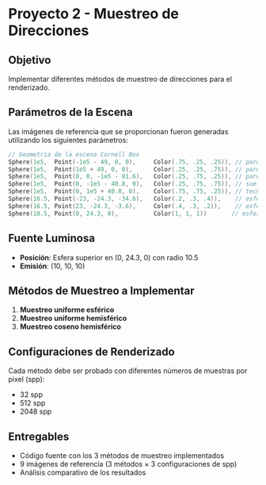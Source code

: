 # Proyecto 2 - Muestreo de Direcciones

## Objetivo
Implementar diferentes métodos de muestreo de direcciones para el renderizado.

## Parámetros de la Escena

Las imágenes de referencia que se proporcionan fueron generadas utilizando los siguientes parámetros:

```cpp
// Geometría de la escena Cornell Box
Sphere(1e5,  Point(-1e5 - 49, 0, 0),     Color(.75, .25, .25)), // pared izq (roja)
Sphere(1e5,  Point(1e5 + 49, 0, 0),      Color(.25, .25, .75)), // pared der (azul)
Sphere(1e5,  Point(0, 0, -1e5 - 81.6),   Color(.25, .75, .25)), // pared detras (verde)
Sphere(1e5,  Point(0, -1e5 - 40.8, 0),   Color(.25, .75, .75)), // suelo (cian)
Sphere(1e5,  Point(0, 1e5 + 40.8, 0),    Color(.75, .75, .25)), // techo (amarillo)
Sphere(16.5, Point(-23, -24.3, -34.6),   Color(.2, .3, .4)),    // esfera abajo-izq
Sphere(16.5, Point(23, -24.3, -3.6),     Color(.4, .3, .2)),    // esfera abajo-der
Sphere(10.5, Point(0, 24.3, 0),          Color(1, 1, 1))       // esfera arriba (fuente)
```

## Fuente Luminosa
- **Posición**: Esfera superior en (0, 24.3, 0) con radio 10.5
- **Emisión**: (10, 10, 10)

## Métodos de Muestreo a Implementar
1. **Muestreo uniforme esférico**
2. **Muestreo uniforme hemisférico**  
3. **Muestreo coseno hemisférico**

## Configuraciones de Renderizado
Cada método debe ser probado con diferentes números de muestras por pixel (spp):
- 32 spp
- 512 spp
- 2048 spp

## Entregables
- Código fuente con los 3 métodos de muestreo implementados
- 9 imágenes de referencia (3 métodos × 3 configuraciones de spp)
- Análisis comparativo de los resultados